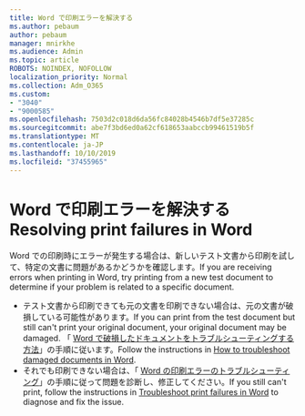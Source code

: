 ```yaml
---
title: Word で印刷エラーを解決する
ms.author: pebaum
author: pebaum
manager: mnirkhe
ms.audience: Admin
ms.topic: article
ROBOTS: NOINDEX, NOFOLLOW
localization_priority: Normal
ms.collection: Adm_O365
ms.custom:
- "3040"
- "9000585"
ms.openlocfilehash: 7503d2c018d6da56fc84028b4546b7df5e37285c
ms.sourcegitcommit: abe7f3bd6ed0a62cf618653aabccb99461519b5f
ms.translationtype: MT
ms.contentlocale: ja-JP
ms.lasthandoff: 10/10/2019
ms.locfileid: "37455965"
---
```

# <a name="resolving-print-failures-in-word"></a><span data-ttu-id="ed2be-102">Word で印刷エラーを解決する</span><span class="sxs-lookup"><span data-stu-id="ed2be-102">Resolving print failures in Word</span></span>

<span data-ttu-id="ed2be-103">Word での印刷時にエラーが発生する場合は、新しいテスト文書から印刷を試して、特定の文書に問題があるかどうかを確認します。</span><span class="sxs-lookup"><span data-stu-id="ed2be-103">If you are receiving errors when printing in Word, try printing from a new test document to determine if your problem is related to a specific document.</span></span>

- <span data-ttu-id="ed2be-104">テスト文書から印刷できても元の文書を印刷できない場合は、元の文書が破損している可能性があります。</span><span class="sxs-lookup"><span data-stu-id="ed2be-104">If you can print from the test document but still can't print your original document, your original document may be damaged.</span></span> <span data-ttu-id="ed2be-105">「 [Word で破損したドキュメントをトラブルシューティングする方法](https://docs.microsoft.com/office/troubleshoot/word/damaged-documents-in-word#update-microsoft-office-and-windows)」の手順に従います。</span><span class="sxs-lookup"><span data-stu-id="ed2be-105">Follow the instructions in [How to troubleshoot damaged documents in Word](https://docs.microsoft.com/office/troubleshoot/word/damaged-documents-in-word#update-microsoft-office-and-windows).</span></span>
- <span data-ttu-id="ed2be-106">それでも印刷できない場合は、「 [Word の印刷エラーのトラブルシューティング](https://docs.microsoft.com/office/troubleshoot/word/print-failures-in-word)」の手順に従って問題を診断し、修正してください。</span><span class="sxs-lookup"><span data-stu-id="ed2be-106">If you still can't print, follow the instructions in [Troubleshoot print failures in Word](https://docs.microsoft.com/office/troubleshoot/word/print-failures-in-word) to diagnose and fix the issue.</span></span>